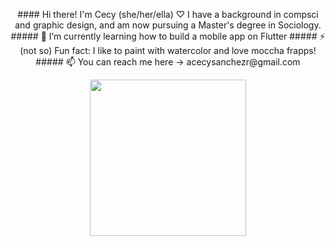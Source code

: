 <p align="center">
#### Hi there! I'm Cecy (she/her/ella) ♡ I have a background in compsci and graphic design, and am now pursuing a Master's degree in Sociology. 
##### 🌱 I’m currently learning how to build a mobile app on Flutter
##### ⚡ (not so) Fun fact: I like to paint with watercolor and love moccha frapps!
##### 📫 You can reach me here -> acecysanchezr@gmail.com

<p align="center">
<img src="https://i.pinimg.com/originals/88/e6/e4/88e6e4860735b137d74c0baa5c7d678d.gif" width="250">
</p>

</p>
<!--
**acsanchezr/acsanchezr** is a ✨ _special_ ✨ repository because its `README.md` (this file) appears on your GitHub profile.

Here are some ideas to get you started:

- 🔭 I’m currently working on ...
- 🌱 I’m currently learning ...
- 👯 I’m looking to collaborate on ...
- 🤔 I’m looking for help with ...
- 💬 Ask me about ...
- 📫 How to reach me: ...
- 😄 Pronouns: ...
- ⚡ Fun fact: ...
-->
